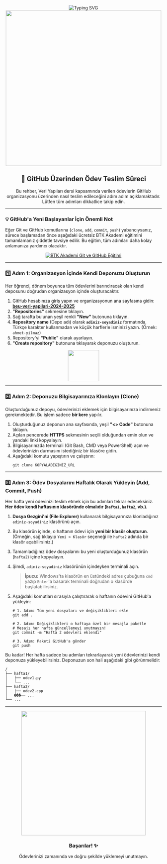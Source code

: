 <div align="center">
  <img src="https://readme-typing-svg.herokuapp.com?font=Fira+Code&size=24&duration=3000&pause=1000&color=00D9FF&center=true&vCenter=true&width=1000&lines=BEU+Veri+Yap%C4%B1lar%C4%B1+%C3%96dev+Teslim+Rehberi+%F0%9F%9A%80" alt="Typing SVG" />
</div>

<div align="center">
  <img src="https://user-images.githubusercontent.com/74038190/225813708-98b745f2-7d22-48cf-9150-083f1b00d6c9.gif" width="500">
</div>

<h2 align="center">🚀 GitHub Üzerinden Ödev Teslim Süreci</h2>

<div align="center">
Bu rehber, Veri Yapıları dersi kapsamında verilen ödevlerin GitHub organizasyonu üzerinden nasıl teslim edileceğini adım adım açıklamaktadır. Lütfen tüm adımları dikkatlice takip edin.
</div>

---

### 💡 GitHub'a Yeni Başlayanlar İçin Önemli Not
Eğer Git ve GitHub komutlarına (`clone`, `add`, `commit`, `push`) yabancıysanız, sürece başlamadan önce aşağıdaki ücretsiz BTK Akademi eğitimini tamamlamanız şiddetle tavsiye edilir. Bu eğitim, tüm adımları daha kolay anlamanıza yardımcı olacaktır.

<div align="center">
  <a href="https://www.btkakademi.gov.tr/portal/course/versiyon-kontrolleri-git-ve-github-19439" target="_blank">
    <img src="https://img.shields.io/badge/BTK_Akademi-Git_ve_GitHub_Eğitimi-00BFFF?style=for-the-badge&logo=git&logoColor=white" alt="BTK Akademi Git ve GitHub Eğitimi"/>
  </a>
</div>

---

### 1️⃣ Adım 1: Organizasyon İçinde Kendi Deponuzu Oluşturun

Her öğrenci, dönem boyunca tüm ödevlerini barındıracak olan kendi deposunu doğrudan organizasyon içinde oluşturacaktır.

1.  GitHub hesabınıza giriş yapın ve organizasyonun ana sayfasına gidin: **[beu-veri-yapilari-2024-2025](https://github.com/orgs/beu-veri-yapilari-2024-2025/)**
2.  **"Repositories"** sekmesine tıklayın.
3.  Sağ tarafta bulunan yeşil renkli **"New"** butonuna tıklayın.
4.  **Repository name** (Depo adı) olarak **`adiniz-soyadiniz`** formatında, Türkçe karakter kullanmadan ve küçük harflerle isminizi yazın. (Örnek: `ahmet-yilmaz`)
5.  Repository'yi **"Public"** olarak ayarlayın.
6.  **"Create repository"** butonuna tıklayarak deponuzu oluşturun.

<div align="center">
  <img src="https://user-images.githubusercontent.com/74038190/212284087-bbe7e430-757e-4901-90bf-4cd2ce3e1852.gif" width="100">
</div>

---

### 2️⃣ Adım 2: Deponuzu Bilgisayarınıza Klonlayın (Clone)

Oluşturduğunuz depoyu, ödevlerinizi eklemek için bilgisayarınıza indirmeniz gerekmektedir. Bu işlem sadece **bir kere** yapılır.

1.  Oluşturduğunuz deponun ana sayfasında, yeşil **"<> Code"** butonuna tıklayın.
2.  Açılan pencerede **HTTPS** sekmesinin seçili olduğundan emin olun ve yandaki linki kopyalayın.
3.  Bilgisayarınızda terminali (Git Bash, CMD veya PowerShell) açın ve ödevlerinizin durmasını istediğiniz bir klasöre gidin.
4.  Aşağıdaki komutu yapıştırın ve çalıştırın:
    ```shell
    git clone KOPYALADIGINIZ_URL
    ```

---

### 3️⃣ Adım 3: Ödev Dosyalarını Haftalık Olarak Yükleyin (Add, Commit, Push)

Her hafta yeni ödevinizi teslim etmek için bu adımları tekrar edeceksiniz. **Her ödev kendi haftasının klasöründe olmalıdır (`hafta1`, `hafta2`, vb.).**

1.  **Dosya Gezgini'ni (File Explorer)** kullanarak bilgisayarınıza klonladığınız `adiniz-soyadiniz` klasörünü açın.
2.  Bu klasörün içinde, o haftanın ödevi için **yeni bir klasör oluşturun**. (Örneğin, sağ tıklayıp `Yeni > Klasör` seçeneği ile `hafta2` adında bir klasör açabilirsiniz.)
3.  Tamamladığınız ödev dosyalarını bu yeni oluşturduğunuz klasörün (`hafta2`) içine kopyalayın.
4.  Şimdi, `adiniz-soyadiniz` klasörünün içindeyken terminali açın.
    > **İpucu:** Windows'ta klasörün en üstündeki adres çubuğuna `cmd` yazıp `Enter`'a basarak terminali doğrudan o klasörde başlatabilirsiniz.
5.  Aşağıdaki komutları sırasıyla çalıştırarak o haftanın ödevini GitHub'a yükleyin:

    ```shell
    # 1. Adım: Tüm yeni dosyaları ve değişiklikleri ekle
    git add .

    # 2. Adım: Değişiklikleri o haftaya özel bir mesajla paketle
    # Mesajı her hafta güncellemeyi unutmayın!
    git commit -m "Hafta 2 odevleri eklendi"

    # 3. Adım: Paketi GitHub'a gönder
    git push
    ```
Bu kadar! Her hafta sadece bu adımları tekrarlayarak yeni ödevlerinizi kendi deponuza yükleyebilirsiniz. Deponuzun son hali aşağıdaki gibi görünmelidir:
```
/
├── hafta1/
│   ├── odev1.py
│   └── ...
├── hafta2/
│   ├── odev2.cpp
│   ���── ...
└── ...
```

---

<div align="center">
  <img src="https://user-images.githubusercontent.com/74038190/212284136-03988914-d42b-4505-b9d4-f13b74e2c0e4.gif" width="400">
</div>

<div align="center">
  
### Başarılar! ✨
Ödevlerinizi zamanında ve doğru şekilde yüklemeyi unutmayın.

</div>
